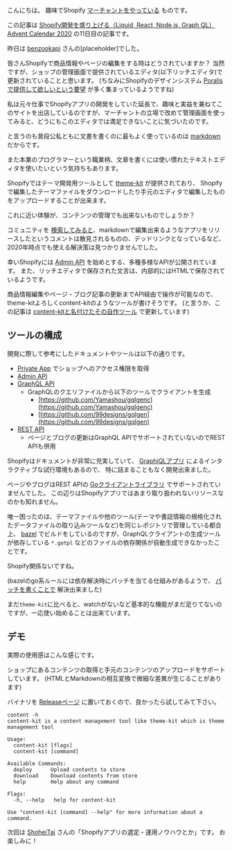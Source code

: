 こんにちは。
趣味でShopify [マーチャントをやっている](https://k9bookshelf.com/) ものです。

この記事は [Shopify開発を盛り上げる（Liquid, React, Node.js, Graph QL） Advent Calendar 2020](https://qiita.com/advent-calendar/2020/shopify-liquid) の11日目の記事です。

昨日は [benzookapi](https://qiita.com/benzookapi) さんの[placeholder]でした。

皆さんShopifyで商品情報やページの編集をする時はどうされていますか？
当然ですが、ショップの管理画面で提供されているエディタ(以下リッチエディタ)で更新されていることと思います。
(ちなみにShopifyのデザインシステム [Poralisで提供して欲しいという要望](https://github.com/Shopify/polaris-react/issues/303#issuecomment-415554317) が多く集まっているようですね)

私は元々仕事でShopifyアプリの開発をしていた延長で、趣味と実益を兼ねてこのサイトを出店しているのですが、マーチャントの立場で改めて管理画面を使ってみると、どうにもこのエディタでは満足できないことに気づいたのです。

と言うのも普段公私ともに文書を書くのに最もよく使っているのは [markdown](https://www.markdownguide.org/) だからです。

また本業のプログラマーという職業柄、文章を書くには使い慣れたテキストエディタを使いたいという気持ちもあります。

Shopifyではテーマ開発用ツールとして [theme-kit](https://github.com/Shopify/themekit) が提供されており、
Shopifyで編集したテーマファイルをダウンロードしたり手元のエディタで編集したものをアップロードすることが出来ます。

これに近い体験が、コンテンツの管理でも出来ないものでしょうか？

コミュニティを [検索してみると](https://community.shopify.com/c/forums/searchpage/tab/message?advanced=false&allow_punctuation=false&filter=location&location=category:en&q=markdown)、markdownで編集出来るようなアプリをリリースしたというコメントは散見されるものの、デッドリンクとなっているなど、2020年時点でも使える解決策は見つかりませんでした。

幸いShopifyには [Admin API](https://shopify.dev/docs/admin-api) を始めとする、多種多様なAPIが公開されています。
また、リッチエディタで保存された文言は、内部的にはHTMLで保存されているようです。

商品情報編集やページ・ブログ記事の更新までAPI経由で操作が可能なので、theme-kitよろしくcontent-kitのようなツールが書けそうです。
(と言うか、この記事は [content-kitと名付けたその自作ツール](https://github.com/kogai/k9bookshelf/blob/main/content/README.md) で更新しています)

## ツールの構成

開発に際して参考にしたドキュメントやツールは以下の通りです。

- [Private App](https://help.shopify.com/en/manual/apps/app-types#private-apps) でショップへのアクセス権限を取得
- [Admin API](https://shopify.dev/docs/admin-api)
- [GraphQL API](https://shopify.dev/docs/admin-api/graphql/reference/common-objects/queryroot/index)
  - GraphQLのクエリファイルから以下のツールでクライアントを生成
    - [https://github.com/Yamashou/gqlgenc](https://github.com/Yamashou/gqlgenc)
    - [https://github.com/99designs/gqlgen](https://github.com/99designs/gqlgen)
- [REST API](https://shopify.dev/docs/admin-api/rest/reference)
  - ページとブログの更新はGraphQL APIでサポートされていないのでREST APIも併用

Shopifyはドキュメントが非常に充実していて、 [GraphiQLアプリ](https://shopify.dev/tools/graphiql-admin-api) によるインタラクティブな試行環境もあるので、
特に詰まることもなく開発出来ました。

ページやブログはREST APIの [Goクライアントライブラリ](https://github.com/bold-commerce/go-shopify) でサポートされていませんでした。
この辺りはShopifyアプリではあまり取り扱われないリソースなのかも知れません。

唯一困ったのは、テーマファイルや他のツール(テーマや書誌情報の規格化されたデータファイルの取り込みツールなど)を同じレポジトリで管理している都合上、
[bazel](https://bazel.build/) でビルドをしているのですが、GraphQLクライアントの生成ツールが依存している `*.gotpl` などのファイルの依存関係が自動生成できなかったことです。

Shopify関係ないですね。

(bazelのgo系ルールには依存解決時にパッチを当てる仕組みがあるようで、 [パッチを書くことで](https://github.com/kogai/k9bookshelf/blob/b7bb804c0ad45b5eed5215d1b62a9c434c4cc6aa/content/com_github_yamashou_gqlgenc.patch#L1-L25) 解決出来ました)

まだ`theme-kit`に比べると、watchがないなど基本的な機能がまだ足りてないのですが、一応使い始めることは出来ています。

## デモ

実際の使用感はこんな感じです。

[](gif)

ショップにあるコンテンツの取得と手元のコンテンツのアップロードをサポートしています。
(HTMLとMarkdownの相互変換で微細な差異が生じることがあります)

バイナリを [Releaseページ](https://github.com/kogai/k9bookshelf/releases) に置いておくので、良かったら試してみて下さい。

```
content -h
content-kit is a content management tool like theme-kit which is theme management tool

Usage:
  content-kit [flags]
  content-kit [command]

Available Commands:
  deploy      Upload contents to store
  download    Download contents from store
  help        Help about any command

Flags:
  -h, --help   help for content-kit

Use "content-kit [command] --help" for more information about a command.

```

次回は [ShoheiTai](https://qiita.com/ShoheiTai) さんの「Shopifyアプリの選定・運用ノウハウとか」です。
お楽しみに！
